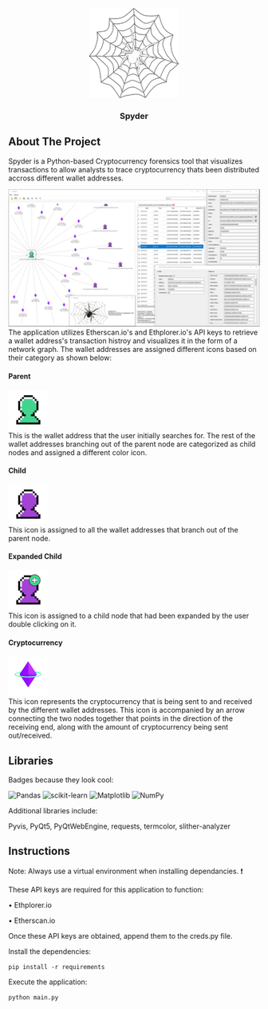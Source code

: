 
<div align="center">
  <a href="https://github.com/HuthaifaM/Spyder">
    <img src="Icons/appLogo.png" alt="Logo" width="180" height="180">
  </a>
  
  <h3 align="center">Spyder</h3>
</div>

## About The Project
Spyder is a Python-based Cryptocurrency forensics tool that visualizes transactions to allow analysts to trace cryptocurrency thats been distributed accross different wallet addresses.

<div align="center">
  <a href="https://github.com/HuthaifaM/Spyder">
    <img src="Icons/Application Screenshot.PNG" alt="Logo">
  </a>
</div>
The application utilizes Etherscan.io's and Ethplorer.io's API keys to retrieve a wallet address's transaction histroy and visualizes it in the form of a network graph. The wallet addresses are assigned different icons based on their category as shown below:

#### Parent
<div align="left">
  <a href="https://github.com/HuthaifaM/Spyder">
    <img src="Icons/parent.png" alt="Parent" height=80 width=80>
  </a>
</div>
This is the wallet address that the user initially searches for. The rest of the wallet addresses branching out of the parent node are categorized as child nodes and assigned a different color icon.

#### Child
<div align="left">
  <a href="https://github.com/HuthaifaM/Spyder">
    <img src="Icons/user.png" alt="Child" height=80 width=80>
  </a>
</div>
This icon is assigned to all the wallet addresses that branch out of the parent node.

#### Expanded Child
<div align="left">
  <a href="https://github.com/HuthaifaM/Spyder">
    <img src="Icons/userNodeExpand.png" alt="ExpandedChild" height=80 width=80>
  </a>
</div>
This icon is assigned to a child node that had been expanded by the user double clicking on it.

#### Cryptocurrency
<div align="left">
  <a href="https://github.com/HuthaifaM/Spyder">
    <img src="Icons/eth.png" alt="ExpandedChild" height=80 width=80>
  </a>
</div>
This icon represents the cryptocurrency that is being sent to and received by the different wallet addresses. This icon is accompanied by an arrow connecting the two nodes together that points in the direction of the receiving end, along with the amount of cryptocurrency being sent out/received.

## Libraries
Badges because they look cool:

![Pandas](https://img.shields.io/badge/pandas-%23150458.svg?style=for-the-badge&logo=pandas&logoColor=white)
![scikit-learn](https://img.shields.io/badge/scikit--learn-%23F7931E.svg?style=for-the-badge&logo=scikit-learn&logoColor=white)
![Matplotlib](https://img.shields.io/badge/Matplotlib-%23ffffff.svg?style=for-the-badge&logo=Matplotlib&logoColor=black)
![NumPy](https://img.shields.io/badge/numpy-%23013243.svg?style=for-the-badge&logo=numpy&logoColor=white)

Additional libraries include:

Pyvis, PyQt5, PyQtWebEngine, requests, termcolor, slither-analyzer


## Instructions
Note: Always use a virtual environment when installing dependancies. :exclamation:

These API keys are required for this application to function:

• Ethplorer.io

• Etherscan.io

Once these API keys are obtained, append them to the creds.py file.

Install the dependencies:
```
pip install -r requirements
```
Execute the application:
```
python main.py
```
